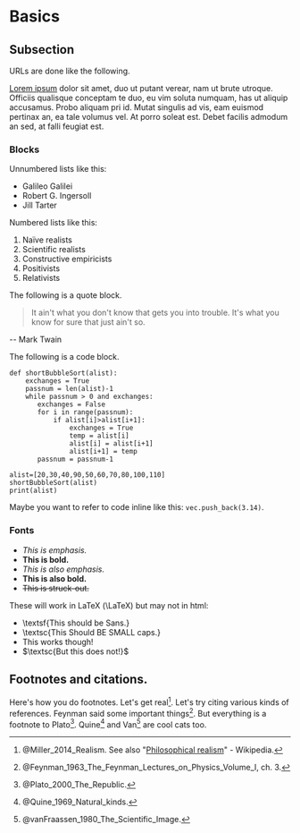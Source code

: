 Basics
===============================================================================

Subsection
-------------------------------------------------------------------------------

URLs are done like the following.

[Lorem ipsum](https://en.wikipedia.org/wiki/Lorem_ipsum)
dolor sit amet, duo ut putant verear, nam ut brute utroque.
Officiis qualisque conceptam te duo, eu vim soluta numquam, has ut aliquip
accusamus. Probo aliquam pri id. Mutat singulis ad vis, eam euismod pertinax
an, ea tale volumus vel. At porro soleat est. Debet facilis admodum an sed,
at falli feugiat est.

### Blocks

Unnumbered lists like this:

-   Galileo Galilei
-   Robert G. Ingersoll
-   Jill Tarter

Numbered lists like this:

1.  Na&iuml;ve realists
1.  Scientific realists
1.  Constructive empiricists
1.  Positivists
1.  Relativists

The following is a quote block. 

>   It ain't what you don't know that gets you into trouble. It's what you know for sure that just ain't so.  

-- Mark Twain

The following is a code block.

    def shortBubbleSort(alist):
        exchanges = True
        passnum = len(alist)-1
        while passnum > 0 and exchanges:
           exchanges = False
           for i in range(passnum):
               if alist[i]>alist[i+1]:
                   exchanges = True
                   temp = alist[i]
                   alist[i] = alist[i+1]
                   alist[i+1] = temp
           passnum = passnum-1
    
    alist=[20,30,40,90,50,60,70,80,100,110]
    shortBubbleSort(alist)
    print(alist)

Maybe you want to refer to code inline like this: `vec.push_back(3.14)`.


### Fonts

-   *This is emphasis.*
-   **This is bold.**
-   _This is also emphasis._
-   __This is also bold.__
-   ~~This is struck-out.~~

These will work in LaTeX (\LaTeX) but may not in html:

-   \textsf{This should be Sans.}
-   \textsc{This Should BE SMALL caps.}
-   $\textsf{This works though!}$
-   $\textsc{But this does not!}$



Footnotes and citations.
-------------------------------------------------------------------------------

Here's how you do footnotes.
Let's get real[^Miller2014].
Let's try citing various kinds of references.
Feynman said some important things[^Feynman1963].
But everything is a footnote to Plato[^Plato2000].
Quine[^Quine1969] and Van[^vanFraassen1980] are cool cats too.

[^Feynman1963]: @Feynman_1963_The_Feynman_Lectures_on_Physics_Volume_I\, ch. 3.

[^Feynman1965]: @Feynman_1965_The_Development_of_the_Space_Time_View_of_Quantum\.

[^Miller2014]: @Miller_2014_Realism\. See also "[Philosophical realism](https://en.wikipedia.org/wiki/Philosophical_realism)" - Wikipedia.

[^Plato2000]: @Plato_2000_The_Republic\.

[^Quine1969]: @Quine_1969_Natural_kinds\.

[^vanFraassen1980]: @vanFraassen_1980_The_Scientific_Image\.



